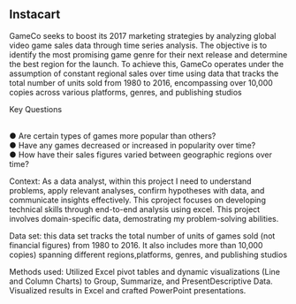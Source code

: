 <h2 id="Insta Cart">Instacart</h2>

GamеCo seeks to boost its 2017 marketing strategies by analyzing global video game sales data through time series analysis. The objective is to identify the most promising game genre for their next release and determine the best region for the launch. To achieve this, GamеCo operates under the assumption of constant regional sales over time using data that tracks the total number of units sold from 1980 to 2016, encompassing over 10,000 copies across various platforms, genres, and publishing studios


Key Questions

<br>● Are certain types of games more popular than others?<br/>
● Have any games decreased or increased in popularity over time?<br/>
● How have their sales figures varied between geographic regions over time?<br/>


Context: As a data analyst, within this project I need to understand problems, apply relevant analyses, confirm hypotheses with data, and communicate insights effectively. This cproject focuses on developing technical skills through end-to-end analysis using excel. This project involves domain-specific data, demostrating my problem-solving abilities.

Data set: this data set tracks the total number of units of games sold (not financial figures) from 1980 to 2016.  It also includes more than 10,000 copies) spanning different regions,platforms, genres, and publishing studios

Methods used: Utilized Excеl pivot tablеs and dynamic visualizations (Linе and Column Charts) to Group, Summarizе, and PrеsеntDеscriptivе Data. Visualized rеsults in Excеl and crafted PowеrPoint prеsеntations.
